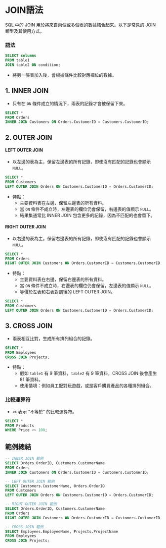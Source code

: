 # JOIN語法

SQL 中的 JOIN 用於將來自兩個或多個表的數據結合起來。以下是常見的 JOIN 類型及其使用方式。

### 語法
```sql
SELECT columns
FROM table1
JOIN table2 ON condition;
```
- 將另一張表加入後，會根據條件比較對應欄位的數據。

## 1. INNER JOIN

- 只有在 `ON` 條件成立的情況下，兩表的記錄才會被保留下來。

```sql
SELECT *
FROM Orders
INNER JOIN Customers ON Orders.CustomerID = Customers.CustomerID;
```

## 2. OUTER JOIN

#### LEFT OUTER JOIN

- 以左邊的表為主，保留左邊表的所有記錄，即使沒有匹配的記錄也會顯示 `NULL`。

```sql
SELECT *
FROM Customers
LEFT OUTER JOIN Orders ON Customers.CustomerID = Orders.CustomerID;
```

- 特點：
  - 主要資料表在左邊，保留左邊表的所有資料。
  - 當 `ON` 條件不成立時，左邊表的欄位仍會保留，右邊表的值顯示 `NULL`。
  - 結果集通常比 INNER JOIN 包含更多的記錄，因為不匹配的也會留下。

#### RIGHT OUTER JOIN

- 以右邊的表為主，保留右邊表的所有記錄，即使沒有匹配的記錄也會顯示 `NULL`。

```sql
SELECT *
FROM Orders
RIGHT OUTER JOIN Customers ON Orders.CustomerID = Customers.CustomerID;
```

- 特點：
  - 主要資料表在右邊，保留右邊表的所有資料。
  - 當 `ON` 條件不成立時，右邊表的欄位仍會保留，左邊表的值顯示 `NULL`。
  - 等價於左表和右表對調後的 LEFT OUTER JOIN。

```sql
SELECT *
FROM Customers
LEFT OUTER JOIN Orders ON Customers.CustomerID = Orders.CustomerID;
```

## 3. CROSS JOIN

- 兩表相互比對，生成所有排列組合的記錄。

```sql
SELECT *
FROM Employees
CROSS JOIN Projects;
```

- 特點：
  - 假如 `table1` 有 9 筆資料，`table2` 有 9 筆資料，CROSS JOIN 後會產生 81 筆資料。
  - 使用情境：例如員工配對玩遊戲，或是客戶購買產品的各種排列組合。

### 比較運算符

- `<>` 表示 "不等於" 的比較運算符。

```sql
SELECT *
FROM Products
WHERE Price <> 100;
```

## 範例總結

```sql
-- INNER JOIN 範例
SELECT Orders.OrderID, Customers.CustomerName
FROM Orders
INNER JOIN Customers ON Orders.CustomerID = Customers.CustomerID;

-- LEFT OUTER JOIN 範例
SELECT Customers.CustomerName, Orders.OrderID
FROM Customers
LEFT OUTER JOIN Orders ON Customers.CustomerID = Orders.CustomerID;

-- RIGHT OUTER JOIN 範例
SELECT Orders.OrderID, Customers.CustomerName
FROM Orders
RIGHT OUTER JOIN Customers ON Orders.CustomerID = Customers.CustomerID;

-- CROSS JOIN 範例
SELECT Employees.EmployeeName, Projects.ProjectName
FROM Employees
CROSS JOIN Projects;
```
